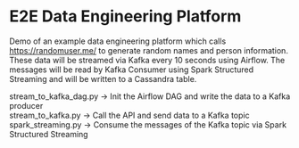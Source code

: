 # E2E Data Engineering Platform
Demo of an example data engineering platform which calls https://randomuser.me/ to generate random names and person information. These data will be streamed via Kafka every 10 seconds using Airflow. The messages will be read by Kafka Consumer using Spark Structured Streaming and will be written to a Cassandra table.
 
stream_to_kafka_dag.py -> Init the Airflow DAG and write the data to a Kafka producer  
stream_to_kafka.py -> Call the API and send data to a Kafka topic 
spark_streaming.py -> Consume the messages of the Kafka topic via Spark Structured Streaming 